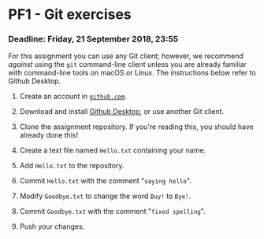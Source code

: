 # PF1 - Git exercises

### Deadline: Friday, 21 September 2018, 23:55

For this assignment you can use any Git client; however, we recommend *against* using the `git` command-line client unless you are already familiar with command-line tools on macOS or Linux. The instructions below refer to Github Desktop.

1. Create an account in [`github.com`](http://github.com).

2. Download and install [Github Desktop](https://desktop.github.com/), or use another Git client.

3. Clone the assignment repository. If you're reading this, you should have already done this!

4. Create a text file named `Hello.txt` containing your name.

5. Add `Hello.txt` to the repository.

6. Commit `Hello.txt` with the comment "`saying hello`".

7. Modify `Goodbye.txt` to change the word `Buy!` to `Bye!`.

8. Commit `Goodbye.txt` with the comment "`fixed spelling`".

9. Push your changes.
